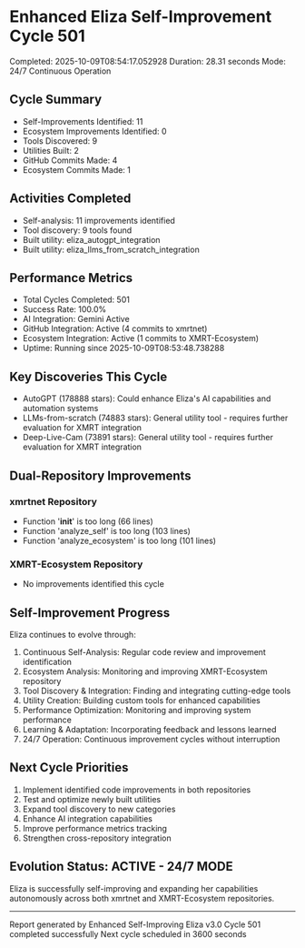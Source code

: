 # Enhanced Eliza Self-Improvement Cycle 501
Completed: 2025-10-09T08:54:17.052928
Duration: 28.31 seconds
Mode: 24/7 Continuous Operation

## Cycle Summary
- Self-Improvements Identified: 11
- Ecosystem Improvements Identified: 0
- Tools Discovered: 9
- Utilities Built: 2
- GitHub Commits Made: 4
- Ecosystem Commits Made: 1

## Activities Completed
- Self-analysis: 11 improvements identified
- Tool discovery: 9 tools found
- Built utility: eliza_autogpt_integration
- Built utility: eliza_llms_from_scratch_integration

## Performance Metrics
- Total Cycles Completed: 501
- Success Rate: 100.0%
- AI Integration: Gemini Active
- GitHub Integration: Active (4 commits to xmrtnet)
- Ecosystem Integration: Active (1 commits to XMRT-Ecosystem)
- Uptime: Running since 2025-10-09T08:53:48.738288

## Key Discoveries This Cycle
- AutoGPT (178888 stars): Could enhance Eliza's AI capabilities and automation systems
- LLMs-from-scratch (74883 stars): General utility tool - requires further evaluation for XMRT integration
- Deep-Live-Cam (73891 stars): General utility tool - requires further evaluation for XMRT integration

## Dual-Repository Improvements
### xmrtnet Repository
- Function '__init__' is too long (66 lines)
- Function 'analyze_self' is too long (103 lines)
- Function 'analyze_ecosystem' is too long (101 lines)

### XMRT-Ecosystem Repository
- No improvements identified this cycle

## Self-Improvement Progress
Eliza continues to evolve through:
1. Continuous Self-Analysis: Regular code review and improvement identification
2. Ecosystem Analysis: Monitoring and improving XMRT-Ecosystem repository
3. Tool Discovery & Integration: Finding and integrating cutting-edge tools
4. Utility Creation: Building custom tools for enhanced capabilities
5. Performance Optimization: Monitoring and improving system performance
6. Learning & Adaptation: Incorporating feedback and lessons learned
7. 24/7 Operation: Continuous improvement cycles without interruption

## Next Cycle Priorities
1. Implement identified code improvements in both repositories
2. Test and optimize newly built utilities
3. Expand tool discovery to new categories
4. Enhance AI integration capabilities
5. Improve performance metrics tracking
6. Strengthen cross-repository integration

## Evolution Status: ACTIVE - 24/7 MODE
Eliza is successfully self-improving and expanding her capabilities autonomously
across both xmrtnet and XMRT-Ecosystem repositories.

---
Report generated by Enhanced Self-Improving Eliza v3.0
Cycle 501 completed successfully
Next cycle scheduled in 3600 seconds

